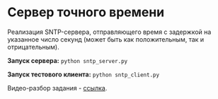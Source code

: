 # Сервер точного времени

Реализация SNTP-сервера, отправляющего время с задержкой на указанное
число секунд (может быть как положительным, так и отрицательным).

**Запуск сервера:** ``python sntp_server.py``

**Запуск тестового клиента:** ``python sntp_client.py``

Видео-разбор задания - [ссылка](https://www.youtube.com/watch?v=dQw4w9WgXcQ).